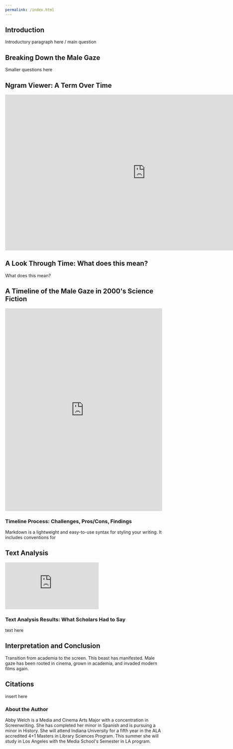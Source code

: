 ```yaml
---
permalink: /index.html
---
```


## Introduction 

Introductory paragraph here / main question

## Breaking Down the Male Gaze 

Smaller questions here

## Ngram Viewer: A Term Over Time 

<iframe name="ngram_chart" src="https://books.google.com/ngrams/interactive_chart?content=male+gaze&year_start=1800&year_end=2019&corpus=26&smoothing=3&direct_url=t1%3B%2Cmale%20gaze%3B%2Cc0#t1%3B%2Cmale%20gaze%3B%2Cc0" width=900 height=500 marginwidth=0 marginheight=0 hspace=0 vspace=0 frameborder=0 scrolling=no></iframe>

## A Look Through Time: What does this mean? 

What does this mean? 

## A Timeline of the Male Gaze in 2000's Science Fiction

<iframe src='https://cdn.knightlab.com/libs/timeline3/latest/embed/index.html?source=1cCgFt5zqN7F9UbEdTIBPkZLmYyG31CNetSfUOcX9FCU&font=Default&lang=en&initial_zoom=2&height=650' width='100%' height='650' webkitallowfullscreen mozallowfullscreen allowfullscreen frameborder='0'></iframe>

### Timeline Process: Challenges, Pros/Cons, Findings

Markdown is a lightweight and easy-to-use syntax for styling your writing. It includes conventions for

## Text Analysis

<iframe src= https://voyant-tools.org/?corpus=247ea2400db2040e505ee3e226076ef4&stopList=keywords-189385e488543f3aefe927f6dcdb248b&panels=cirrus,topics,trends,summary,contextsMarkdown webkitallowfullscreen mozallowfullscreen allowfullscreen frameborder='0'></iframe> 

### Text Analysis Results: What Scholars Had to Say

text here 

## Interpretation and Conclusion 

Transition from academia to the screen. This beast has manifested. Male gaze has been rooted in cinema, grown in academia, and invaded modern films again. 

## Citations

insert here

### About the Author

Abby Welch is a Media and Cinema Arts Major with a concentration in Screenwriting. She has completed her minor in Spanish and is pursuing a minor in History. She will attend Indiana University for a fifth year in the ALA accredited 4+1 Masters in Library Sciences Program. This summer she will study in Los Angeles with the Media School's Semester in LA program. 


